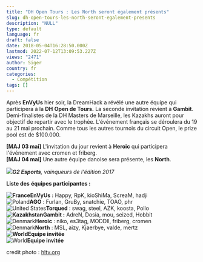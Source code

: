 ```yaml
---
title: "DH Open Tours : Les North seront également présents"
slug: dh-open-tours-les-north-seront-egalement-presents
description: "NULL"
type: default
language: fr
draft: false
date: 2018-05-04T16:28:50.000Z
lastmod: 2022-07-12T13:09:53.227Z
views: "2471"
author: Siger
country: fr
categories:
  - Compétition
tags: []
---
```

Après **EnVyUs** hier soir, la DreamHack a révélé une autre équipe qui participera à la **DH** **Open de Tours.** La seconde invitation revient à **Gambit**. Demi-finalistes de la DH Masters de Marseille, les Kazakhs auront pour objectif de repartir avec le trophée. L'événement français se déroulera du 19 au 21 mai prochain. Comme tous les autres tournois du circuit Open, le prize pool est de $100.000.  
  
**\[MAJ 03 mai\]** L'invitation du jour revient à **Heroic** qui participera l'événement avec cromen et friberg.  
**\[MAJ 04 mai\]** Une autre équipe danoise sera présente, les **North**.

![](/images/articles/5ae9cf79f2200/images/VHPAJsRg3yR1rZOyAIKv9oMdFcHujpWSRJZOvimO.jpeg)_**G2 Esports**, vainqueurs de l'édition 2017_

**Liste des** **équipes participantes :**

**![France](/images/countries/fr.svg)⁠EnVyUs :** Happy, RpK, kioShiMa, ScreaM, hadji  
![Poland](/images/countries/pl.svg)⁠**AGO** : Furlan, GruBy, snatchie, TOAO, phr  
![United States](/images/countries/us.svg)⁠**Torqued** : swag, steel, AZK, koosta, Pollo  
**![Kazakhstan](/images/countries/kz.svg)⁠⁠Gambit :** AdreN, Dosia, mou, seized, Hobbit  
![Denmark](/images/countries/dk.svg)⁠⁠**Heroic** : niko, es3tag, MODDII, friberg, cromen  
![Denmark](/images/countries/dk.svg)⁠**North** : MSL, aizy, Kjaerbye, valde, mertz  
**![World](/images/countries/wo.svg)⁠Equipe invitée**  
![World](/images/countries/wo.svg)⁠**Equipe invitée**

credit photo : [hltv.org](https://hltv.org)
